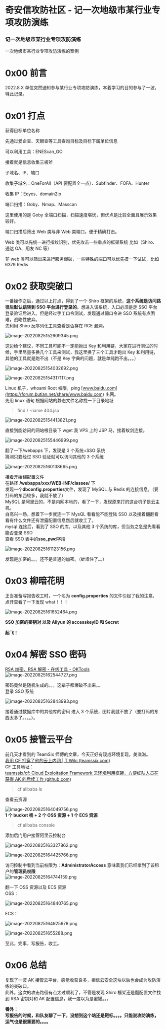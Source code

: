 

# 奇安信攻防社区 - 记一次地级市某行业专项攻防演练

### 记一次地级市某行业专项攻防演练

一次地级市某行业专项攻防演练的案例

# 0x00 前言

2022.8.X 单位突然通知参与某行业专项攻防演练，本着学习的目的参与了一波，特此记录。

# 0x01 打点

获得目标单位名称

先通过爱企查、天眼查等工具查询目标及目标下属单位信息

可以利用工具：ENEScan\_GO

接着就是信息收集三板斧

子域名、IP、端口

收集子域名：OneForAll（API 要配置全一点）、Subfinder、FOFA、Hunter

收集 IP：Eeyes、domain2ip

端口扫描：Goby、Nmap、Masscan

这里使用的是 Goby 全端口扫描，扫描速度堪忧，但优点是比较全面且展示效果较好。

端口扫描后筛出 Web 类与非 Web 类端口，便于精确打击。

Web 类可以先统一进行指纹识别，优先攻击一些重点的框架系统 比如（Shiro、通达 OA、用友 NC 等）

非 web 类可以筛出来进行服务爆破，一些特殊的端口可以优先摸一下试试，比如 6379 Redis

# 0x02 获取突破口

一番操作之后，通过以上打点，得到了一个 Shiro 框架的系统，**这个系统是访问路径后默认跳转到 SSO 平台进行登录的**。想进入该系统，入口必须是走 SSO 平台登录验证后进入。但是经过手工口令测试，发现通过弱口令进 SSO 系统有点困难，战略性放弃。  
先利用 Shiro 反序列化工具查看是否存在 RCE 漏洞。

![image-20220825152609345.png](assets/1698900774-ffd6a3ff65a5b9ea79aab65af252ddcc.png)

这边给个建议，不同工具可能不一定能抛出 Key 和利用链，大家在进行测试的时候，手里尽量多换几个工具来测试，我这里换了三个工具才跑出 Key 和利用链，其他的工具就是跑不出（不是 Key 字典的问题，就是单纯跑不出。。。）

![image-20220825154032692.png](assets/1698900774-c57b8d63cd1546e4d0b77463ce8b8bcf.png)

![image-20220825154317117.png](assets/1698900774-17ea1002c9f8c194ac5d03caa3d2250f.png)

Linux 机子，whoami Root 权限，ping [www.baidu.com](https://forum.butian.net/share/www.baidu.com) 出网。  
先用 linux 语句 根据网站的静态文件名称找一下目录地址

> find / -name 404.jsp

![image-20220825154413821.png](assets/1698900774-85a0835eac196865a724c5556212ac2e.png)

直接到能访问的网站根目录下 wget 我 VPS 上的 JSP 马，接着蚁剑连接。

![image-20220825155446999.png](assets/1698900774-6d925234a517fab361a8f9b552975886.png)

翻了一下/webapps 下，发现是 3 个系统+SSO 系统  
猜测只要经过 SSO 验证就可以访问其他的 3 个系统

![image-20220825160138665.png](assets/1698900774-ca964fab6ed9e6b85ec8621e2803ddb0.png)

接着开始翻配置文件  
在路径 **/webapps/xxx/WEB-INF/classes/** 下  
发现一个**dbconfig.properties**文件，发现了 MySQL 与 Redis 的连接信息。（要打码的东西较多，我就不放了）  
MySQL 是阿里云的，不是内网本地的，看了一下，发现原来打的这台机子是云主机。  
白高兴一场，想着下一步就连一下 MysQL 看看能不能登陆 SSO 以及接着翻翻看看有什么文件还有泄露配置信息然后就收工了。  
mysql 连接后，看到了 SSO 的库，以及其他 3 个系统的库，但当务之急是先看看能否登录 SSO  
查看 SSO 表中的**sso\_pwd**字段

![image-20220825161123156.png](assets/1698900774-2b57c99b5ecf34ca710de2c88a743f71.png)

发现是加密的。。。还不是普通的加密。（蚌埠住了。。）

# 0x03 柳暗花明

正当准备写报告收工时，一个名为 **config.properties** 的文件引起了我的注意。  
点开查看了一下发现 what！！！

![image-20220825161652464.png](assets/1698900774-58ca15141859259c3dc283932e56299c.png)

**SSO 加密的密钥对 以及 Aliyun 的 accesskeyID 和 Secret**

**起飞！**

# 0x04 解密 SSO 密码

[RSA 加密、RSA 解密 - 在线工具 - OKTools](https://oktools.net/rsa)  
![image-20220825162544727.png](assets/1698900774-00ed6d0e0aa2a9791b9374fe95fdf86c.png)

密码竟然是随机生成的。。。这辈子都爆破不出来。。  
登录 SSO 系统

![image-20220825162843993.png](assets/1698900774-a768061437a98a23dc7b327149f2a6b3.png)

接着通过数据库中的其他库的密码 进入 3 个系统，图片我就不放了（要打码的东西太多了。。。。）。

# 0x05 接管云平台

前几天才看到的 TeamSix 师傅的文章，今天正好有现成环境复现，美滋滋。  
[我用 CF 打穿了他的云上内网 | T Wiki (teamssix.com)](https://wiki.teamssix.com/cf/cases/)  
CF 工具地址：  
[teamssix/cf: Cloud Exploitation Framework 云环境利用框架，方便红队人员在获得 AK 的后续工作 (github.com)](https://github.com/teamssix/cf)

> cf alibaba ls

查看云资源

![image-20220825164049756.png](assets/1698900774-4ad6273832ad04603b04194da0be666e.png)  
**1 个 bucket 桶 + 2 个 OSS 资源 + 1 个 ECS 资源**

> cf alibaba console

添加后门用户接管阿里云控制台

![image-20220825163327862.png](assets/1698900774-43d30b65b8a841fa4d7094b88fae671f.png)

![image-20220825164425766.png](assets/1698900774-b2a42969deaf64ca0b588ed43b0048fd.png)

访问控制中看到当前权限为：**AdministratorAccess** 意味着我们已经拿到了该租户的**管理员权限**  
![image-20220825164744159.png](assets/1698900774-c144fbd31dc19464e6bab8a47648f376.png)

翻一下 OSS 资源以及 ECS 资源  
OSS：

![image-20220825164840765.png](assets/1698900774-2424391a304ad3830e73ea5aaacc1c39.png)

ECS：

![image-20220825164925978.png](assets/1698900774-cea3889ba6be7019b0ebcc3746ea6a83.png)

![image-202208251655288.png](assets/1698900774-2206b8bc2a783f3c9a40ccd0dbb5e276.png)

至此，完事，写报告，收工。

# 0x06 总结

复现了一波 AK 接管云平台，感觉收获良多，相信云安全这块以后也会成为攻防演练的突破口。  
此外，这次的攻击路径有点太过顺利了，不管是发现 Shiro 框架还是翻配置文件找到 RSA 密钥对和 AK 配置信息，我一度以为是蜜罐。。。

**番外：**  
**写报告的时候，和队友聊了一下，没想到这个站还是靶标。。。。只能说攻防演练，运气也是很重要的。。。。**
